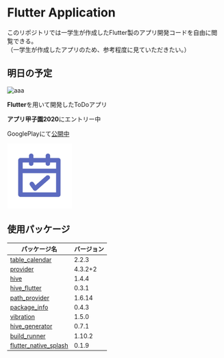 # Flutter Application
このリポジトリでは一学生が作成したFlutter製のアプリ開発コードを自由に閲覧できる。<br>
（一学生が作成したアプリのため、参考程度に見ていただきたい。）

## 明日の予定
![aaa](https://user-images.githubusercontent.com/51738889/94272274-d2273080-ff7d-11ea-8423-4236401ef5eb.gif)

**Flutter**を用いて開発したToDoアプリ

**アプリ甲子園2020**にエントリー中

GooglePlayにて[公開中](https://play.google.com/store/apps/details?id=com.thoth000.tomorrow_plan&hl=ja)

<img src="https://github.com/thoth000/tomorrow_plan/blob/master/images/app_icon.png" width=30%>

## 使用パッケージ
| パッケージ名 | バージョン |
| ---- | ---- |
| [table_calendar](https://pub.dev/packages/table_calendar) | 2.2.3 |
| [provider](https://pub.dev/packages/provider) | 4.3.2+2 |
| [hive](https://pub.dev/packages/hive) | 1.4.4 |
| [hive_flutter](https://pub.dev/packages/hive_flutter) | 0.3.1 |
| [path_provider](https://pub.dev/packages/path_provider) | 1.6.14 |
| [package_info](https://pub.dev/packages/package_info) | 0.4.3 |
| [vibration](https://pub.dev/packages/package_info) | 1.5.0 |
| [hive_generator](https://pub.dev/packages/hive_generator) | 0.7.1 |
| [build_runner](https://pub.dev/packages/build_runner/score) | 1.10.2 |
| [flutter_native_splash](https://pub.dev/packages/flutter_native_splash) | 0.1.9
